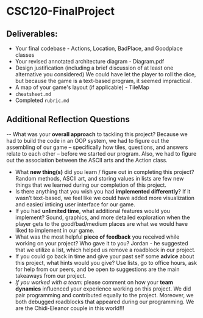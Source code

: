 # CSC120-FinalProject

## Deliverables:
 - Your final codebase - Actions, Location, BadPlace, and Goodplace classes
 - Your revised annotated architecture diagram - Diagram.pdf
 - Design justification (including a brief discussion of at least one alternative you considered)
We could have let the player to roll the dice, but because the game is a text-based program, it seemed impractical. 
 - A map of your game's layout (if applicable) - TileMap
 - `cheatsheet.md`
 - Completed `rubric.md`
  
## Additional Reflection Questions
 -- What was your **overall approach** to tackling this project?
Because we had to build the code in an OOP system, we had to figure out the assembling of our game – specifically how tiles, questions, and answers relate to each other – before we started our program. Also, we had to figure out the association between the ASCII arts and the Action class.  
 - What **new thing(s)** did you learn / figure out in completing this project?
Random methods, ASCII art, and storing values in lists are few new things that we learned during our completion of this project. 
 - Is there anything that you wish you had **implemented differently**?
If it wasn’t text-based, we feel like we could have added more visualization and easier/ inticing user interface for our game. 
 - If you had **unlimited time**, what additional features would you implement?
Sound, graphics, and more detailed exploration when the player gets to the good/bad/medium places are what we would have liked to implement in our game. 
 - What was the most helpful **piece of feedback** you received while working on your project? Who gave it to you?
Jordan - he suggested that we utilize a list, which helped us remove a roadblock in our project. 
 - If you could go back in time and give your past self some **advice** about this project, what hints would you give?
Use lists, go to office hours, ask for help from our peers, and be open to suggestions are the main takeaways from our project. 
 - _If you worked with a team:_ please comment on how your **team dynamics** influenced your experience working on this project.
We did pair programming and contributed equally to the project. Moreover, we both debugged roadblocks that appeared during our programming. We are the Chidi-Eleanor couple in this world!!!
